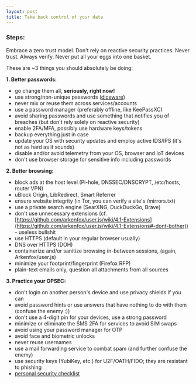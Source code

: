 ```yaml
---
layout: post
title: Take back control of your data
---
```


### Steps:

Embrace a zero trust model.
Don't rely on reactive security practices.
Never trust. Always verify.
Never put all your eggs into one basket.

These are ~3 things you should absolutely be doing:

**1. Better passwords:**
* go change them all, **seriously, right now!**
* use strong/non-unique passwords ([diceware](https://github.com/grempe/diceware))
* never mix or reuse them across services/accounts
* use a password manager (preferably offline, like KeePassXC)
* avoid sharing passwords and use something that notifies you of breaches
  (but don't rely solely on reactive security)
* enable 2FA/MFA, possibly use hardware keys/tokens
* backup everything just in case
* update your OS with security updates and employ active IDS/IPS (it's not as
  hard as it sounds)
* disable and/or avoid telemetry from your OS, browser and IoT devices
* don't use browser storage for sensitive info including passwords

**2. Better browsing:**
* block ads at the host level (Pi-hole, DNSSEC/DNSCRYPT, /etc/hosts, router VPN)
* uBlock Origin, LibRedirect, Smart Referrer
* ensure website integrity (in Tor, you can verify a site's /mirrors.txt)
* use a private search engine (SearXNG, DuckDuckGo, Brave)
* don't use unnecessary extensions (cf.
  [https://github.com/arkenfox/user.js/wiki/4.1-Extensions](https://github.com/arkenfox/user.js/wiki/4.1-Extensions#-dont-bother)) -
  useless bullshit
* use HTTPS (default in your regular browser usually)
* DNS over HTTPS (DOH)
* containerize and/or sanitize browsing in-between sessions, 
  (again, Arkenfox/user.js)
* minimize your footprint/fingerprint (Firefox RFP)
* plain-text emails only, question all attachments from all sources

**3. Practice your OPSEC:**
* don't login on another person's device and use privacy shields if you can
* avoid password hints or use answers that have nothing to do with them
  (confuse the enemy :))
* don't use a 4-digit pin for your devices, use a strong password
* minimize or eliminate the SMS 2FA for services to avoid SIM swaps
* avoid using your password manager for OTP
* avoid face and biometric unlocks
* never reuse usernames
* use a mail forwarding service to combat spam (and further confuse the enemy)
* use security keys (YubiKey, etc.) for U2F/OATH/FIDO; they are resistant to phishing
* [personal security checklist](https://github.com/Lissy93/personal-security-checklist)